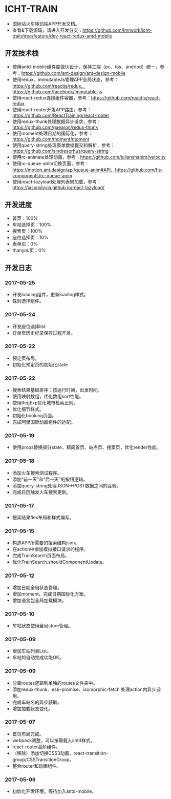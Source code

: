 # ICHT-TRAIN
- 国际站火车移动端APP开发文档。
- 查看&下载源码，请进入开发分支：https://github.com/lmrwork/icht-train/tree/feature/dev-react-redux-antd-mobile
## 开发技术栈
- 使用antd-mobile组件库做UI设计，保持三端（pc、ios、andriod）统一，参考：https://github.com/ant-design/ant-design-mobile
- 使用redux、immutableJs管理APP全局状态，参考：https://github.com/reactjs/redux、https://github.com/facebook/immutable-js
- 使用react-redux连接组件容器，参考：https://github.com/reactjs/react-redux
- 使用react-router开发APP路由，参考：https://github.com/ReactTraining/react-router
- 使用redux-thunk处理数据异步请求，参考：https://github.com/gaearon/redux-thunk
- 使用moment处理日期的国际化，参考：https://github.com/moment/moment
- 使用query-string处理表单数据提交和解析，参考：https://github.com/sindresorhus/query-string
- 使用rc-animate处理动画，参考：https://github.com/julianshapiro/velocity
- 使用rc-queue-anim切换页面，参考：https://motion.ant.design/api/queue-anim#API、https://github.com/fis-components/rc-queue-anim
- 使用react-lazyload处理列表懒加载，参考：https://jasonslyvia.github.io/react-lazyload/
## 开发进度
- 首页：100%
- 车站选择页：100%
- 搜索页：100%
- 座位选择页：10%
- 表单页：0%
- thanyou页：0%
## 开发日志
### 2017-05-25
- 开发loading组件，更新loading样式。
- 性别选择组件。
### 2017-05-24
- 开发座位选择list
- 订单页历史纪录保存过程开发。
### 2017-05-22
- 预定页布局。
- 初始化预定页的初始化state
### 2017-05-22
- 搜索结果基础排序：按运行时间，出发时间。
- 使用映射数组，优化数组sort性能。
- 使用RegExp优化城市检索正则。
- 优化细节样式。
- 初始化booking页面。
- 完成阿里国际动画组件的适配。
### 2017-05-19
- 使用props替换部分state，精简首页、站点页、搜索页，优化render性能。
### 2017-05-18
- 添加火车搜索测试程序。
- 添加“前一天”和“后一天”的按钮逻辑。
- 添加query-string处理JSON->POST数据之间的互转。
- 完成日历触发火车搜索更新。
### 2017-05-17
- 搜索结果flex布局和样式编写。
### 2017-05-15
- 构造APP所需要的搜索结构json。
- 在action中增加模拟接口请求的程序。
- 完成TrainSearch页面布局。
- 优化TrainSearch.shouldComponentUpdate。
### 2017-05-12
- 增加日期全局状态管理。
- 增加moment，完成日期国际化方案。
- 增加语言包全局加载模块。
### 2017-05-10
- 车站状态使用全局store管理。
### 2017-05-09
- 增加车站列表List。
- 车站的自动完成功能OK。
### 2017-05-09
- 分离routes逻辑到单独的routes文件夹中。
- 添加redux-thunk、es6-promise、isomorphic-fetch 处理action内异步调用。
- 完成车站名的异步获取。
- 增加加载状态变化。
### 2017-05-07
- 首页布局完成。
- webpack调整，可以按需载入antd样式。
- react-router高阶组件。
- （移除）添加切换CSS3动画，react-transition-group/CSSTransitionGroup。
- 整合router和动画组件。
### 2017-05-06
- 初始化开发环境，等待加入antd-mobile。